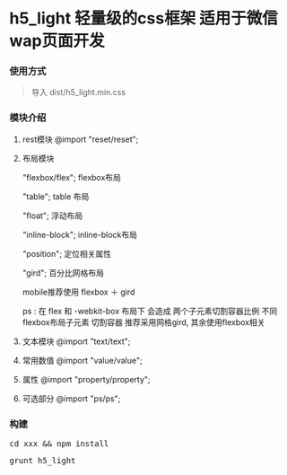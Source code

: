 h5_light 轻量级的css框架 适用于微信 wap页面开发
==
### 使用方式
> 导入 dist/h5_light.min.css


### 模块介绍   
1. rest模块 
@import "reset/reset";

2. 布局模块 
   
    "flexbox/flex"; flexbox布局

     "table"; table 布局
    
   "float"; 浮动布局
    
    "inline-block"; inline-block布局
    
    "position"; 定位相关属性
    
     "gird";   百分比网格布局
    

    mobile推荐使用 flexbox ＋ gird
    
    ps :  在 flex 和 -webkit-box 布局下 会造成 两个子元素切割容器比例 不同
          flexbox布局子元素 切割容器 推荐采用网格gird, 其余使用flexbox相关
    
    

3. 文本模块
@import "text/text";

4. 常用数值
@import "value/value";

5. 属性
@import "property/property";

6. 可选部分
@import "ps/ps";


### 构建

<pre>cd xxx && npm install </pre>
<pre>grunt h5_light<pre>
